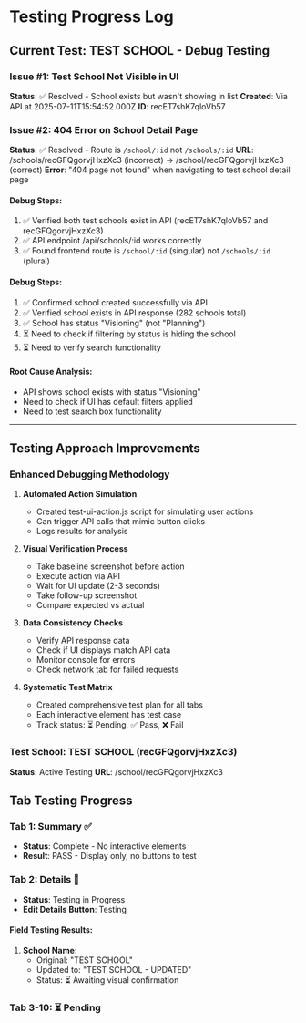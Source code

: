 # Testing Progress Log

## Current Test: TEST SCHOOL - Debug Testing

### Issue #1: Test School Not Visible in UI
**Status**: ✅ Resolved - School exists but wasn't showing in list
**Created**: Via API at 2025-07-11T15:54:52.000Z
**ID**: recET7shK7qloVb57

### Issue #2: 404 Error on School Detail Page
**Status**: ✅ Resolved - Route is `/school/:id` not `/schools/:id`
**URL**: /schools/recGFQgorvjHxzXc3 (incorrect) → /school/recGFQgorvjHxzXc3 (correct)
**Error**: "404 page not found" when navigating to test school detail page

#### Debug Steps:
1. ✅ Verified both test schools exist in API (recET7shK7qloVb57 and recGFQgorvjHxzXc3)
2. ✅ API endpoint /api/schools/:id works correctly
3. ✅ Found frontend route is `/school/:id` (singular) not `/schools/:id` (plural)

#### Debug Steps:
1. ✅ Confirmed school created successfully via API
2. ✅ Verified school exists in API response (282 schools total)
3. ✅ School has status "Visioning" (not "Planning")
4. ⏳ Need to check if filtering by status is hiding the school
5. ⏳ Need to verify search functionality

#### Root Cause Analysis:
- API shows school exists with status "Visioning"
- Need to check if UI has default filters applied
- Need to test search box functionality

---

## Testing Approach Improvements

### Enhanced Debugging Methodology

1. **Automated Action Simulation**
   - Created test-ui-action.js script for simulating user actions
   - Can trigger API calls that mimic button clicks
   - Logs results for analysis

2. **Visual Verification Process**
   - Take baseline screenshot before action
   - Execute action via API
   - Wait for UI update (2-3 seconds)
   - Take follow-up screenshot
   - Compare expected vs actual

3. **Data Consistency Checks**
   - Verify API response data
   - Check if UI displays match API data
   - Monitor console for errors
   - Check network tab for failed requests

4. **Systematic Test Matrix**
   - Created comprehensive test plan for all tabs
   - Each interactive element has test case
   - Track status: ⏳ Pending, ✅ Pass, ❌ Fail

### Test School: TEST SCHOOL (recGFQgorvjHxzXc3)
**Status**: Active Testing
**URL**: /school/recGFQgorvjHxzXc3

## Tab Testing Progress

### Tab 1: Summary ✅
- **Status**: Complete - No interactive elements
- **Result**: PASS - Display only, no buttons to test

### Tab 2: Details 🔄
- **Status**: Testing in Progress
- **Edit Details Button**: Testing

#### Field Testing Results:
1. **School Name**: 
   - Original: "TEST SCHOOL"
   - Updated to: "TEST SCHOOL - UPDATED"
   - Status: ⏳ Awaiting visual confirmation

### Tab 3-10: ⏳ Pending